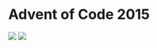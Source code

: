 Advent of Code 2015
===================

![](https://img.shields.io/badge/stars%20⭐-24-yellow) ![](https://img.shields.io/badge/days%20completed-12-red)
